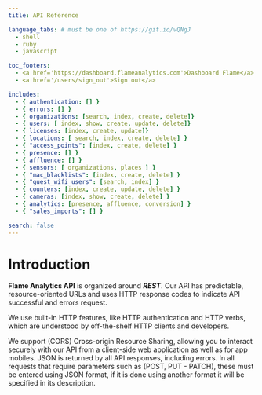 ```yaml
---
title: API Reference

language_tabs: # must be one of https://git.io/vQNgJ
  - shell
  - ruby
  - javascript

toc_footers:
  - <a href='https://dashboard.flameanalytics.com'>Dashboard Flame</a>
  - <a href='/users/sign_out'>Sign out</a>

includes:
  - { authentication: [] }
  - { errors: [] }
  - { organizations: [search, index, create, delete]}
  - { users: [ index, show, create, update, delete]}
  - { licenses: [index, create, update]}
  - { locations: [ search, index, create, delete] }
  - { "access_points": [index, create, delete] }
  - { presence: [] }
  - { affluence: [] }
  - { sensors: [ organizations, places ] }
  - { "mac_blacklists": [index, create, delete] }
  - { "guest_wifi_users": [search, index] }
  - { counters: [index, create, update, delete] }
  - { cameras: [index, show, create, delete] }
  - { analytics: [presence, affluence, conversion] }
  - { "sales_imports": [] }

search: false
---
```


# Introduction

**Flame Analytics API** is organized around **_REST_**. Our API has predictable, resource-oriented URLs and uses HTTP response codes to indicate API successful and errors request.

We use built-in HTTP features, like HTTP authentication and HTTP verbs, which are understood by off-the-shelf HTTP clients and developers.

We support (CORS) Cross-origin Resource Sharing, allowing you to interact securely with our API from a client-side web application as well as for app mobiles. JSON is returned by all API responses, including errors.
In all requests that require parameters such as (POST, PUT - PATCH), these must be entered using JSON format, if it is done using another format it will be specified in its description.